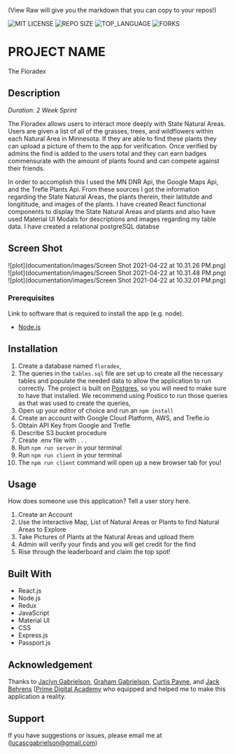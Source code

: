 (View Raw will give you the markdown that you can copy to your repos!)


![MIT LICENSE](https://img.shields.io/github/license/lucasgabrielson/floradex.svg?style=flat-square)
![REPO SIZE](https://img.shields.io/github/repo-size/lucasgabrielson/floradex.svg?style=flat-square)
![TOP_LANGUAGE](https://img.shields.io/github/languages/top/lucasgabrielson/floradex.svg?style=flat-square)
![FORKS](https://img.shields.io/github/forks/lucasgabrielson/floradex.svg?style=social)

# PROJECT NAME

The Floradex

## Description

_Duration: 2 Week Sprint_

The Floradex allows users to interact more deeply with State Natural Areas. Users are given a list of all of the grasses, trees, and wildflowers within each Natural Area in Minnesota. If they are able to find these plants they can upload a picture of them to the app for verification. Once verified by admins the find is added to the users total and they can earn badges commensurate with the amount of plants found and can compete against their friends. 

In order to accomplish this I used the MN DNR Api, the Google Maps Api, and the Trefle Plants Api. From these sources I got the information regarding the State Natural Areas, the plants therein, their latitutde and longititude, and images of the plants. I have created React functional components to display the State Natural Areas and plants and also have used Material UI Modals for descriptions and images regarding my table data. I have created a relational postgreSQL databse 

<!-- To see the fully functional site, please visit: [DEPLOYED VERSION OF APP](www.heroku.com) -->

## Screen Shot

![plot](documentation/images/Screen Shot 2021-04-22 at 10.31.26 PM.png)
![plot](documentation/images/Screen Shot 2021-04-22 at 10.31.48 PM.png)
![plot](documentation/images/Screen Shot 2021-04-22 at 10.32.01 PM.png)

### Prerequisites

Link to software that is required to install the app (e.g. node).

- [Node.js](https://nodejs.org/en/)

## Installation



1. Create a database named `floradex`,
2. The queries in the `tables.sql` file are set up to create all the necessary tables and populate the needed data to allow the application to run correctly. The project is built on [Postgres](https://www.postgresql.org/download/), so you will need to make sure to have that installed. We recommend using Postico to run those queries as that was used to create the queries, 
3. Open up your editor of choice and run an `npm install`
4. Create an account with Google Cloud Platform, AWS, and Trefle.io
5. Obtain API Key from Google and Trefle
6. Describe S3 bucket procedure
7. Create .env file with . . . 
8. Run `npm run server` in your terminal
9. Run `npm run client` in your terminal
10. The `npm run client` command will open up a new browser tab for you!

## Usage
How does someone use this application? Tell a user story here.

1. Create an Account
2. Use the interactive Map, List of Natural Areas or Plants to find Natural Areas to Explore
3. Take Pictures of Plants at the Natural Areas and upload them 
4. Admin will verify your finds and you will get credit for the find
5. Rise through the leaderboard and claim the top spot!


## Built With

- React.js
- Node.js
- Redux
- JavaScript
- Material UI
- CSS
- Express.js
- Passport.js



## Acknowledgement
Thanks to [Jaclyn Gabrielson](https://www.linkedin.com/in/jmerriamcpa/), [Graham Gabrielson](https://www.researchgate.net/profile/Graham-Gabrielson), [Curtis Payne](https://www.linkedin.com/in/curtis-payne/), and [Jack Behrens](https://www.linkedin.com/in/jackbehrens/) [[Prime Digital Academy](www.primeacademy.io) who equipped and helped me to make this application a reality.

## Support
If you have suggestions or issues, please email me at (lucascgabrielson@gmail.com)
